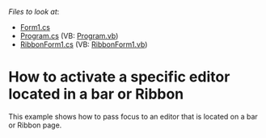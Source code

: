 <!-- default file list -->
*Files to look at*:

* [Form1.cs](./CS/WindowsApplication1/Form1.cs)
* [Program.cs](./CS/WindowsApplication1/Program.cs) (VB: [Program.vb](./VB/WindowsApplication1/Program.vb))
* [RibbonForm1.cs](./CS/WindowsApplication1/RibbonForm1.cs) (VB: [RibbonForm1.vb](./VB/WindowsApplication1/RibbonForm1.vb))
<!-- default file list end -->
# How to activate a specific editor located in a bar or Ribbon


<p>This example shows how to pass focus to an editor that is located on a bar or Ribbon page.</p>

<br/>


